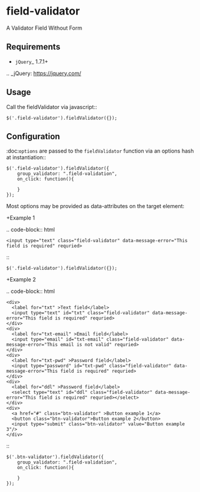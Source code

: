 # field-validator
A Validator Field Without Form

Requirements
------------

* `jQuery`_ 1.7.1+

.. _jQuery: https://jquery.com/

Usage
-----

Call the fieldValidator via javascript::

    $('.field-validator').fieldValidator({});


Configuration
-------------

:doc:`options` are passed to the ``fieldValidator`` function via an options hash at instantiation::

    $('.field-validator').fieldValidator({
        group_validator: ".field-validation",
        on_click: function(){
        
        }
    });

Most options may be provided as data-attributes on the target element:

+Example 1

.. code-block:: html

    <input type="text" class="field-validator" data-message-error="This field is required" requried>

::

    $('.field-validator').fieldValidator({});
    
+Example 2

.. code-block:: html

    <div>
      <label for="txt" >Text field</label>
      <input type="text" id="txt" class="field-validator" data-message-error="This field is required" requried>
    </div>
    <div>
      <label for="txt-email" >Email field</label>
      <input type="email" id="txt-email" class="field-validator" data-message-error="This email is not valid" requried>
    </div>
    <div>
      <label for="txt-pwd" >Password field</label>
      <input type="password" id="txt-pwd" class="field-validator" data-message-error="This field is required" requried>
    </div>
    <div>
      <label for="ddl" >Password field</label>
      <select type="text" id="ddl" class="field-validator" data-message-error="This field is required" requried></select>
    </div>
    <div>
      <a href="#" class="btn-validator" >Button example 1</a>
      <button class="btn-validator">Button example 2</button>
      <input type="submit" class="btn-validator" value="Button example 3"/>
    </div>

::

    $('.btn-validator').fieldValidator({
        group_validator: ".field-validation",
        on_click: function(){
        
        }
    });
